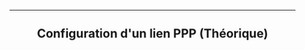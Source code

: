 ------------------------------------------------------------------------------------------------------------------------------------------------------------------------------------------------------
## <p align='center'> Configuration d'un lien PPP (Théorique) </p>
